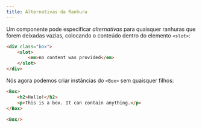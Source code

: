 ```yaml
---
title: Alternativas da Ranhura
---
```


Um componente pode especificar *alternativas* para quaisquer ranhuras que forem deixadas vazias, colocando o conteúdo dentro do elemento `<slot>`:

```html
<div class="box">
	<slot>
		<em>no content was provided</em>
	</slot>
</div>
```

Nós agora podemos criar instâncias do `<Box>` sem quaisquer filhos:

```html
<Box>
	<h2>Hello!</h2>
	<p>This is a box. It can contain anything.</p>
</Box>

<Box/>
```
